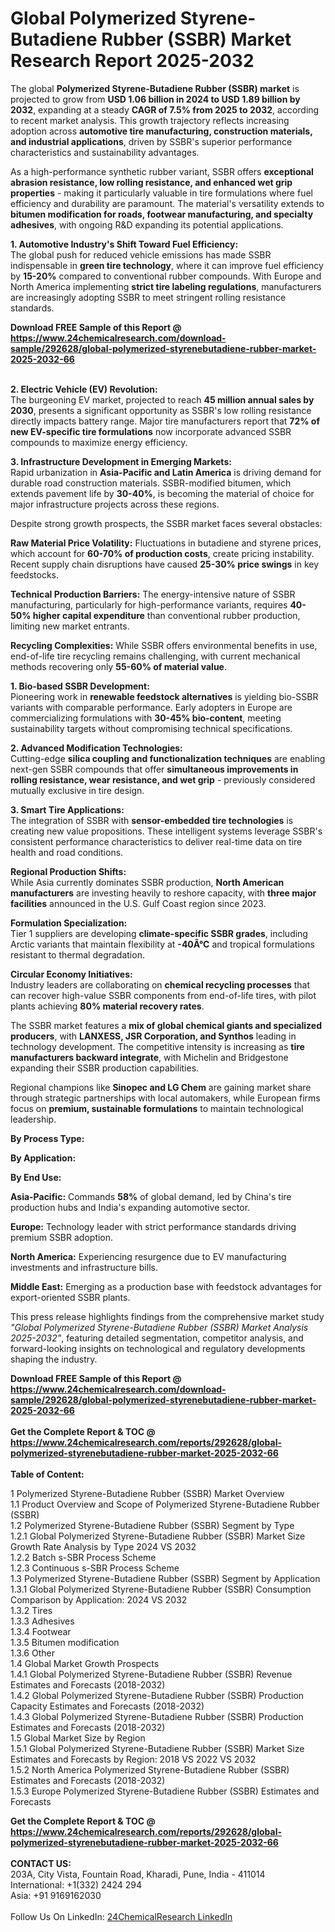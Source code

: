 <h1>Global Polymerized Styrene-Butadiene Rubber (SSBR) Market Research Report 2025-2032</h1><p>The global <strong>Polymerized Styrene-Butadiene Rubber (SSBR) market</strong> is projected to grow from <strong>USD 1.06 billion in 2024 to USD 1.89 billion by 2032</strong>, expanding at a steady <strong>CAGR of 7.5% from 2025 to 2032</strong>, according to recent market analysis. This growth trajectory reflects increasing adoption across <strong>automotive tire manufacturing, construction materials, and industrial applications</strong>, driven by SSBR's superior performance characteristics and sustainability advantages.</p><p>As a high-performance synthetic rubber variant, SSBR offers <strong>exceptional abrasion resistance, low rolling resistance, and enhanced wet grip properties</strong> - making it particularly valuable in tire formulations where fuel efficiency and durability are paramount. The material's versatility extends to <strong>bitumen modification for roads, footwear manufacturing, and specialty adhesives</strong>, with ongoing R&amp;D expanding its potential applications.</p><p><strong>1. Automotive Industry's Shift Toward Fuel Efficiency:</strong><br>
The global push for reduced vehicle emissions has made SSBR indispensable in <strong>green tire technology</strong>, where it can improve fuel efficiency by <strong>15-20%</strong> compared to conventional rubber compounds. With Europe and North America implementing <strong>strict tire labeling regulations</strong>, manufacturers are increasingly adopting SSBR to meet stringent rolling resistance standards.</p><div><b>Download FREE Sample of this Report @ 
            <a href="https://www.24chemicalresearch.com/download-sample/292628/global-polymerized-styrenebutadiene-rubber-market-2025-2032-66">
            https://www.24chemicalresearch.com/download-sample/292628/global-polymerized-styrenebutadiene-rubber-market-2025-2032-66</a></b></div><br><p><strong>2. Electric Vehicle (EV) Revolution:</strong><br>
The burgeoning EV market, projected to reach <strong>45 million annual sales by 2030</strong>, presents a significant opportunity as SSBR's low rolling resistance directly impacts battery range. Major tire manufacturers report that <strong>72% of new EV-specific tire formulations</strong> now incorporate advanced SSBR compounds to maximize energy efficiency.</p><p><strong>3. Infrastructure Development in Emerging Markets:</strong><br>
Rapid urbanization in <strong>Asia-Pacific and Latin America</strong> is driving demand for durable road construction materials. SSBR-modified bitumen, which extends pavement life by <strong>30-40%</strong>, is becoming the material of choice for major infrastructure projects across these regions.</p><p>Despite strong growth prospects, the SSBR market faces several obstacles:</p><p><strong>Raw Material Price Volatility:</strong> Fluctuations in butadiene and styrene prices, which account for <strong>60-70% of production costs</strong>, create pricing instability. Recent supply chain disruptions have caused <strong>25-30% price swings</strong> in key feedstocks.</p><p><strong>Technical Production Barriers:</strong> The energy-intensive nature of SSBR manufacturing, particularly for high-performance variants, requires <strong>40-50% higher capital expenditure</strong> than conventional rubber production, limiting new market entrants.</p><p><strong>Recycling Complexities:</strong> While SSBR offers environmental benefits in use, end-of-life tire recycling remains challenging, with current mechanical methods recovering only <strong>55-60% of material value</strong>.</p><p><strong>1. Bio-based SSBR Development:</strong><br>
Pioneering work in <strong>renewable feedstock alternatives</strong> is yielding bio-SSBR variants with comparable performance. Early adopters in Europe are commercializing formulations with <strong>30-45% bio-content</strong>, meeting sustainability targets without compromising technical specifications.</p><p><strong>2. Advanced Modification Technologies:</strong><br>
Cutting-edge <strong>silica coupling and functionalization techniques</strong> are enabling next-gen SSBR compounds that offer <strong>simultaneous improvements in rolling resistance, wear resistance, and wet grip</strong> - previously considered mutually exclusive in tire design.</p><p><strong>3. Smart Tire Applications:</strong><br>
The integration of SSBR with <strong>sensor-embedded tire technologies</strong> is creating new value propositions. These intelligent systems leverage SSBR's consistent performance characteristics to deliver real-time data on tire health and road conditions.</p><p><strong>Regional Production Shifts:</strong><br>
	While Asia currently dominates SSBR production, <strong>North American manufacturers</strong> are investing heavily to reshore capacity, with <strong>three major facilities</strong> announced in the U.S. Gulf Coast region since 2023.</p><p><strong>Formulation Specialization:</strong><br>
	Tier 1 suppliers are developing <strong>climate-specific SSBR grades</strong>, including Arctic variants that maintain flexibility at <strong>-40Â°C</strong> and tropical formulations resistant to thermal degradation.</p><p><strong>Circular Economy Initiatives:</strong><br>
	Industry leaders are collaborating on <strong>chemical recycling processes</strong> that can recover high-value SSBR components from end-of-life tires, with pilot plants achieving <strong>80% material recovery rates</strong>.</p><p>The SSBR market features a <strong>mix of global chemical giants and specialized producers</strong>, with <strong>LANXESS, JSR Corporation, and Synthos</strong> leading in technology development. The competitive intensity is increasing as <strong>tire manufacturers backward integrate</strong>, with Michelin and Bridgestone expanding their SSBR production capabilities.</p><p>Regional champions like <strong>Sinopec and LG Chem</strong> are gaining market share through strategic partnerships with local automakers, while European firms focus on <strong>premium, sustainable formulations</strong> to maintain technological leadership.</p><p><strong>By Process Type:</strong></p><p><strong>By Application:</strong></p><p><strong>By End Use:</strong></p><p><strong>Asia-Pacific:</strong> Commands <strong>58%</strong> of global demand, led by China's tire production hubs and India's expanding automotive sector.</p><p><strong>Europe:</strong> Technology leader with strict performance standards driving premium SSBR adoption.</p><p><strong>North America:</strong> Experiencing resurgence due to EV manufacturing investments and infrastructure bills.</p><p><strong>Middle East:</strong> Emerging as a production base with feedstock advantages for export-oriented SSBR plants.</p><p>This press release highlights findings from the comprehensive market study <em>"Global Polymerized Styrene-Butadiene Rubber (SSBR) Market Analysis 2025-2032"</em>, featuring detailed segmentation, competitor analysis, and forward-looking insights on technological and regulatory developments shaping the industry.</p><div><b>Download FREE Sample of this Report @ 
            <a href="https://www.24chemicalresearch.com/download-sample/292628/global-polymerized-styrenebutadiene-rubber-market-2025-2032-66">
            https://www.24chemicalresearch.com/download-sample/292628/global-polymerized-styrenebutadiene-rubber-market-2025-2032-66</a></b></div><br><div><b>Get the Complete Report & TOC @ 
            <a href="https://www.24chemicalresearch.com/reports/292628/global-polymerized-styrenebutadiene-rubber-market-2025-2032-66">
            https://www.24chemicalresearch.com/reports/292628/global-polymerized-styrenebutadiene-rubber-market-2025-2032-66</a></b></div><br>
            <b>Table of Content:</b><p>1 Polymerized Styrene-Butadiene Rubber (SSBR) Market Overview<br />
    1.1 Product Overview and Scope of Polymerized Styrene-Butadiene Rubber (SSBR)<br />
    1.2 Polymerized Styrene-Butadiene Rubber (SSBR) Segment by Type<br />
        1.2.1 Global Polymerized Styrene-Butadiene Rubber (SSBR) Market Size Growth Rate Analysis by Type 2024 VS 2032<br />
        1.2.2 Batch s-SBR Process Scheme<br />
        1.2.3 Continuous s-SBR Process Scheme<br />
    1.3 Polymerized Styrene-Butadiene Rubber (SSBR) Segment by Application<br />
        1.3.1 Global Polymerized Styrene-Butadiene Rubber (SSBR) Consumption Comparison by Application: 2024 VS 2032<br />
        1.3.2 Tires<br />
        1.3.3 Adhesives<br />
        1.3.4 Footwear<br />
        1.3.5 Bitumen modification<br />
        1.3.6 Other<br />
    1.4 Global Market Growth Prospects<br />
        1.4.1 Global Polymerized Styrene-Butadiene Rubber (SSBR) Revenue Estimates and Forecasts (2018-2032)<br />
        1.4.2 Global Polymerized Styrene-Butadiene Rubber (SSBR) Production Capacity Estimates and Forecasts (2018-2032)<br />
        1.4.3 Global Polymerized Styrene-Butadiene Rubber (SSBR) Production Estimates and Forecasts (2018-2032)<br />
    1.5 Global Market Size by Region<br />
        1.5.1 Global Polymerized Styrene-Butadiene Rubber (SSBR) Market Size Estimates and Forecasts by Region: 2018 VS 2022 VS 2032<br />
        1.5.2 North America Polymerized Styrene-Butadiene Rubber (SSBR) Estimates and Forecasts (2018-2032)<br />
        1.5.3 Europe Polymerized Styrene-Butadiene Rubber (SSBR) Estimates and Forecasts </p><div><b>Get the Complete Report & TOC @ 
            <a href="https://www.24chemicalresearch.com/reports/292628/global-polymerized-styrenebutadiene-rubber-market-2025-2032-66">
            https://www.24chemicalresearch.com/reports/292628/global-polymerized-styrenebutadiene-rubber-market-2025-2032-66</a></b></div><br><b>CONTACT US:</b><br>
            203A, City Vista, Fountain Road, Kharadi, Pune, India - 411014<br>
            International: +1(332) 2424 294<br>
            Asia: +91 9169162030 <br><br>
            Follow Us On LinkedIn: <a href="https://www.linkedin.com/company/24chemicalresearch/">24ChemicalResearch LinkedIn</a>